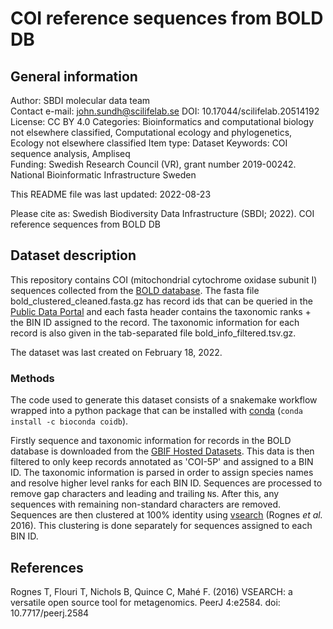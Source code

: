 # COI reference sequences from BOLD DB

## General information

Author: SBDI molecular data team  
Contact e-mail: john.sundh@scilifelab.se
DOI: 10.17044/scilifelab.20514192
License: CC BY 4.0
Categories: Bioinformatics and computational biology not elsewhere classified, Computational ecology and phylogenetics, Ecology not elsewhere classified
Item type: Dataset
Keywords: COI sequence analysis, Ampliseq  
Funding: Swedish Research Council (VR), grant number 2019-00242. National Bioinformatic Infrastructure Sweden

This README file was last updated: 2022-08-23

Please cite as: Swedish Biodiversity Data Infrastructure (SBDI; 2022). COI reference sequences from BOLD DB

## Dataset description

This repository contains COI (mitochondrial cytochrome oxidase subunit I) sequences 
collected from the [BOLD database](https://boldsystems.org/). The fasta file
bold_clustered_cleaned.fasta.gz has record ids that can be queried in the [Public
Data Portal](https://boldsystems.org/index.php/Public_BINSearch?searchtype=records)
and each fasta header contains the taxonomic ranks + the BIN ID assigned to the
record. The taxonomic information for each record is also given in the tab-separated
file bold_info_filtered.tsv.gz.

The dataset was last created on February 18, 2022.

### Methods
The code used to generate this dataset consists of a snakemake workflow wrapped
into a python package that can be installed with [conda](https://docs.conda.io/en/latest/miniconda.html)
(`conda install -c bioconda coidb`).

Firstly sequence and taxonomic information for records in the BOLD database is 
downloaded from the [GBIF Hosted Datasets](https://hosted-datasets.gbif.org/ibol/).
This data is then filtered to only keep records annotated as 'COI-5P' and assigned
to a BIN ID. The taxonomic information is parsed in order to assign species names
and resolve higher level ranks for each BIN ID. Sequences are processed to remove
gap characters and leading and trailing `N`s. After this, any sequences with
remaining non-standard characters are removed.
Sequences are then clustered at 100% identity using [vsearch](https://github.com/torognes/vsearch) 
(Rognes _et al._ 2016). This clustering is done separately for sequences assigned 
to each BIN ID.   

## References

Rognes T, Flouri T, Nichols B, Quince C, Mahé F. (2016) VSEARCH: a versatile open source tool for metagenomics. PeerJ 4:e2584. doi: 10.7717/peerj.2584